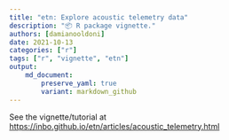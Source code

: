 ```yaml
---
title: "etn: Explore acoustic telemetry data"
description: "📦 R package vignette."
authors: [damianooldoni]
date: 2021-10-13
categories: ["r"]
tags: ["r", "vignette", "etn"]
output: 
    md_document:
        preserve_yaml: true
        variant: markdown_github
---
```


See the vignette/tutorial at <https://inbo.github.io/etn/articles/acoustic_telemetry.html>
